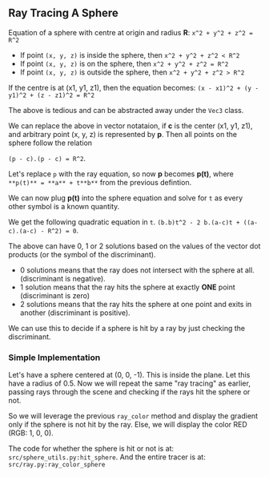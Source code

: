 ## Ray Tracing A Sphere
Equation of a sphere with centre at origin and radius __R__:
`x^2 + y^2 + z^2 = R^2`
* If point `(x, y, z)` is inside the sphere, then `x^2 + y^2 + z^2 < R^2`
* If point `(x, y, z)` is on the sphere, then `x^2 + y^2 + z^2 = R^2`
* If point `(x, y, z)` is outside the sphere, then `x^2 + y^2 + z^2 > R^2`

If the centre is at (x1, y1, z1), then the equation becomes:
`(x - x1)^2 + (y - y1)^2 + (z - z1)^2 = R^2`


The above is tedious and can be abstracted away under the `Vec3` class.

We can replace the above in vector notataion, if **c** is the center (x1, y1, z1), and 
arbitrary point (x, y, z) is represented by **p**. Then all points on the sphere follow the relation

`(p - c).(p - c) = R^2`.

Let's replace `p` with the ray equation, so now **p** becomes **p(t)**, where
`**p(t)** = **a** + t**b**` from the previous defintion.

We can now plug **p(t)** into the sphere equation and solve for `t` as every other symbol is a known quantity. 

We get the following quadratic equation in `t`.
`(b.b)t^2 - 2 b.(a-c)t + ((a-c).(a-c) - R^2) = 0`.

The above can have 0, 1 or 2 solutions based on the values of the vector dot products (or the symbol of the discriminant).
 * 0 solutions means that the ray does not intersect with the sphere at all.(discriminant is negative).
 * 1 solution means that the ray hits the sphere at exactly **ONE** point (discriminant is zero)
 * 2 solutions means that the ray hits the sphere at one point and exits in another (discriminant is positive).

 We can use this to decide if a sphere is hit by a ray by just checking the discriminant.

### Simple Implementation
Let's have a sphere centered at (0, 0, -1). This is inside the plane. Let this have a radius of 0.5. Now we will repeat the same "ray tracing" as earlier, passing rays through the scene and checking if the rays hit the sphere or not.

So we will leverage the previous `ray_color` method and display the gradient only if the sphere is not hit by the ray. Else, we will display the color RED (RGB: 1, 0, 0).

The code for whether the sphere is hit or not is at: `src/sphere_utils.py:hit_sphere`.
And the entire tracer is at: `src/ray.py:ray_color_sphere`





